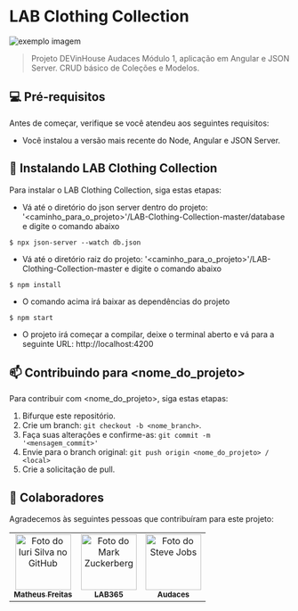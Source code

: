 # LAB Clothing Collection

<img src="exemplo-image.png" alt="exemplo imagem">

> Projeto DEVinHouse Audaces Módulo 1, aplicação em Angular e JSON Server. CRUD básico de Coleções e Modelos.

## 💻 Pré-requisitos

Antes de começar, verifique se você atendeu aos seguintes requisitos:
* Você instalou a versão mais recente do Node, Angular e JSON Server.

## 🚀 Instalando LAB Clothing Collection

Para instalar o LAB Clothing Collection, siga estas etapas:

* Vá até o diretório do json server dentro do projeto: '<caminho_para_o_projeto>'/LAB-Clothing-Collection-master/database e digite o comando abaixo
```
$ npx json-server --watch db.json
```
* Vá até o diretório raiz do projeto: '<caminho_para_o_projeto>'/LAB-Clothing-Collection-master e digite o comando abaixo
```
$ npm install
```
* O comando acima irá baixar as dependências do projeto
```
$ npm start
```
* O projeto irá começar a compilar, deixe o terminal aberto e vá para a seguinte URL: http://localhost:4200

## 📫 Contribuindo para <nome_do_projeto>
Para contribuir com <nome_do_projeto>, siga estas etapas:

1. Bifurque este repositório.
2. Crie um branch: `git checkout -b <nome_branch>`.
3. Faça suas alterações e confirme-as: `git commit -m '<mensagem_commit>'`
4. Envie para o branch original: `git push origin <nome_do_projeto> / <local>`
5. Crie a solicitação de pull.

## 🤝 Colaboradores

Agradecemos às seguintes pessoas que contribuíram para este projeto:

<table>
  <tr>
    <td align="center">
      <a href="#">
        <img src="https://avatars.githubusercontent.com/u/49175829?v=4" width="100px;" alt="Foto do Iuri Silva no GitHub"/><br>
        <sub>
          <b>Matheus Freitas</b>
        </sub>
      </a>
    </td>
    <td align="center">
      <a href="#">
        <img src="https://media.licdn.com/dms/image/C4D0BAQGcs8aDa4BZOQ/company-logo_200_200/0/1668186440015?e=2147483647&v=beta&t=GuWT57th1j1ccKR_tqjeVK97CxiiwodhEs6pcImhjPM" width="100px;" alt="Foto do Mark Zuckerberg"/><br>
        <sub>
          <b>LAB365</b>
        </sub>
      </a>
    </td>
    <td align="center">
      <a href="#">
        <img src="https://media.licdn.com/dms/image/C560BAQHQCNM4L9rUiA/company-logo_200_200/0/1519903716220?e=2147483647&v=beta&t=EdrLHhH197xjDsWP_ZEsiPZqKJpmChheZO62wvSCayA" width="100px;" alt="Foto do Steve Jobs"/><br>
        <sub>
          <b>Audaces</b>
        </sub>
      </a>
    </td>
  </tr>
</table>
